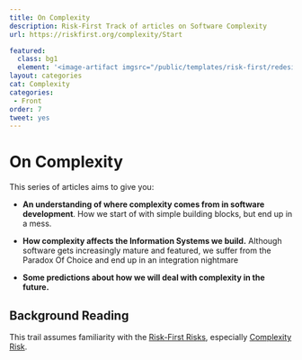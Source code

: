 ```yaml
---
title: On Complexity
description: Risk-First Track of articles on Software Complexity
url: https://riskfirst.org/complexity/Start

featured: 
  class: bg1
  element: '<image-artifact imgsrc="/public/templates/risk-first/redesign/risks/complexity_risk_v2.svg">Track 6: On Complexity</image-artifact>'
layout: categories
cat: Complexity
categories:
 - Front
order: 7 
tweet: yes
---
```


# On Complexity

This series of articles aims to give you:

- **An understanding of where complexity comes from in software development**.  How we start of with simple building blocks, but end up in a mess.

- **How complexity affects the Information Systems we build.** Although software gets increasingly mature and featured, we suffer from the Paradox Of Choice and end up in an integration nightmare

- **Some predictions about how we will deal with complexity in the future.**


## Background Reading

This trail assumes familiarity with the [Risk-First Risks](../risks/Risk-Landscape.md), especially [Complexity Risk](../risks/Complexity-Risk.md).
